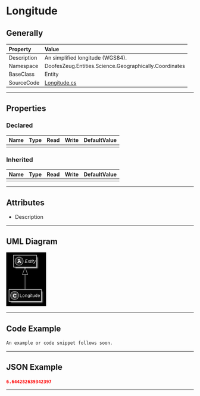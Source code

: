 ﻿# Longitude

## Generally

|Property|Value|
|:-|:-|
|Description|An simplified longitude (WGS84).|
|Namespace|DoofesZeug.Entities.Science.Geographically.Coordinates|
|BaseClass|Entity|
|SourceCode|[Longitude.cs](../../../../DoofesZeug.Library/Src/Entities/Science/Geographically/Coordinates/Longitude.cs)|

---

## Properties

### Declared

|Name|Type|Read|Write|DefaultValue|
|:---|:---|:--:|:---:|:-----------|
|    |    |    |     |            |

### Inherited

|Name|Type|Read|Write|DefaultValue|
|:---|:---|:--:|:---:|:-----------|
|    |    |    |     |            |

---

## Attributes

- Description

---

## UML Diagram

![Longitude.png](./Longitude.png "Longitude")

---

## Code Example

```cs
An example or code snippet follows soon.
```

---

## JSON Example

```json
6.644282639342397
```

---

